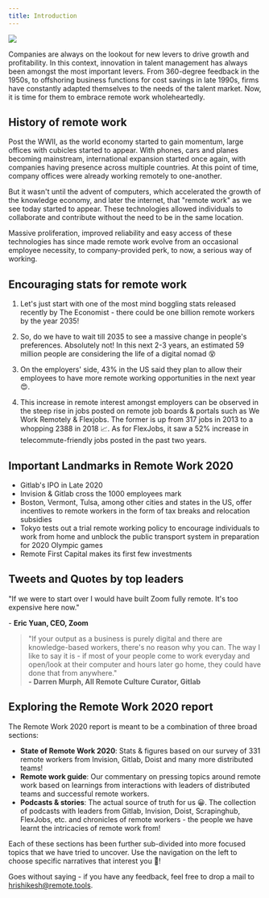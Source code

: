 ```yaml
---
title: Introduction
---
```


![](/assets/introduction.png)

Companies are always on the lookout for new levers to drive growth and profitability. In this context, innovation in talent management has always been amongst the most important levers. From 360-degree feedback in the 1950s, to offshoring business functions for cost savings in late 1990s, firms have constantly adapted themselves to the needs of the talent market. Now, it is time for them to embrace remote work wholeheartedly.

## **History of remote work**

Post the WWII, as the world economy started to gain momentum, large offices with cubicles started to appear. With phones, cars and planes becoming mainstream, international expansion started once again, with companies having presence across multiple countries. At this point of time, company offices were already working remotely to one-another.

But it wasn't until the advent of computers, which accelerated the growth of the knowledge economy, and later the internet, that "remote work" as we see today started to appear. These technologies allowed individuals to collaborate and contribute without the need to be in the same location.

Massive proliferation, improved reliability and easy access of these technologies has since  made remote work evolve from an occasional employee necessity, to company-provided perk, to now, a serious way of working.

## **Encouraging stats for remote work**

1) Let's just start with one of the most mind boggling stats released recently by The Economist - there could be one billion remote workers by the year 2035!

<ClientOnly>
  <Tweet id="1163345065017794560" :options="{ conversation: 'none' }" />
</ClientOnly>

2) So, do we have to wait till 2035 to see a massive change in people's preferences. Absolutely not! In this next 2-3 years, an estimated 59 million people are considering the life of a digital nomad 😵

3) On the employers' side, 43% in the US said they plan to allow their employees to have more remote working opportunities in the next year 😍.

4) This increase in remote interest amongst employers can be observed in the steep rise in jobs posted on remote job boards & portals such as We Work Remotely & Flexjobs. The former is up from 317 jobs in 2013 to a whopping 2388 in 2018 📈. As for FlexJobs, it saw a 52% increase in telecommute-friendly jobs posted in the past two years.

## Important Landmarks in Remote Work 2020

-   Gitlab's IPO in Late 2020
-   Invision & Gitlab cross the 1000 employees mark
-   Boston, Vermont, Tulsa, among other cities and states in the US, offer incentives to remote workers in the form of tax breaks and relocation subsidies
-   Tokyo tests out a trial remote working policy to encourage individuals to work from home and unblock the public transport system in preparation for 2020 Olympic games
-   Remote First Capital makes its first few investments

## **Tweets and Quotes by top leaders**

"If we were to start over I would have built Zoom fully remote. It's too expensive here now."

\- **Eric Yuan, CEO, Zoom**

<ClientOnly>
  <Tweet id="1192800482986790914" :options="{ conversation: 'none' }" />
</ClientOnly>

<ClientOnly>
  <Tweet id="1195028807574421504" :options="{ conversation: 'none' }" />
</ClientOnly>

<ClientOnly>
  <Tweet id="1181622688004968449" :options="{ conversation: 'none' }" />
</ClientOnly>

<ClientOnly>
  <Tweet id="1170983210270019584" :options="{ conversation: 'none' }" />
</ClientOnly>

> "If your output as a business is purely digital and there are knowledge-based workers, there's no reason why you can. The way I like to say it is - if most of your people come to work everyday and open/look at their computer and hours later go home, they could have done that from anywhere."<br>**- Darren Murph, All Remote Culture Curator, Gitlab**


## Exploring the Remote Work 2020 report

The Remote Work 2020 report is meant to be a combination of three broad sections:

-   **State of Remote Work 2020**: Stats & figures based on our survey of 331 remote workers from Invision, Gitlab, Doist and many more distributed teams!
-   **Remote work guide**: Our commentary on pressing topics around remote work based on learnings from interactions with leaders of distributed teams and successful remote workers.
-   **Podcasts & stories**: The actual source of truth for us 😀. The collection of podcasts with leaders from Gitlab, Invision, Doist, Scrapinghub, FlexJobs, etc. and chronicles of remote workers - the people we have learnt the intricacies of remote work from!

Each of these sections has been further sub-divided into more focused topics that we have tried to uncover. Use the navigation on the left to choose specific narratives that interest you 😬!

Goes without saying - if you have any feedback, feel free to drop a mail to [hrishikesh@remote.tools](mailto:hrishikesh@remote.tools).
